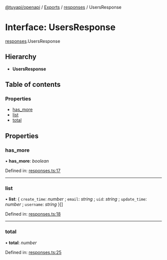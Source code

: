 [@tuyapi/openapi](../README.md) / [Exports](../modules.md) / [responses](../modules/responses.md) / UsersResponse

# Interface: UsersResponse

[responses](../modules/responses.md).UsersResponse

## Hierarchy

* **UsersResponse**

## Table of contents

### Properties

- [has\_more](responses.usersresponse.md#has_more)
- [list](responses.usersresponse.md#list)
- [total](responses.usersresponse.md#total)

## Properties

### has\_more

• **has\_more**: *boolean*

Defined in: [responses.ts:17](https://github.com/TuyaAPI/openapi/blob/b273228/src/responses.ts#L17)

___

### list

• **list**: { `create_time`: *number* ; `email`: *string* ; `uid`: *string* ; `update_time`: *number* ; `username`: *string*  }[]

Defined in: [responses.ts:18](https://github.com/TuyaAPI/openapi/blob/b273228/src/responses.ts#L18)

___

### total

• **total**: *number*

Defined in: [responses.ts:25](https://github.com/TuyaAPI/openapi/blob/b273228/src/responses.ts#L25)
